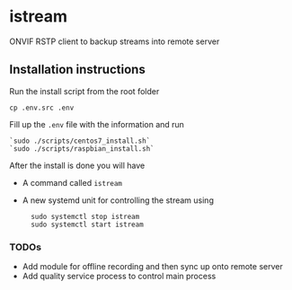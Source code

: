 # istream
ONVIF RSTP client to backup streams into remote server

## Installation instructions
Run the install script from the root folder 

    cp .env.src .env


Fill up the `.env` file with the information and run

    `sudo ./scripts/centos7_install.sh`
    `sudo ./scripts/raspbian_install.sh`

After the install is done you will have
- A command called `istream`
- A new systemd unit for controlling the stream using

        sudo systemctl stop istream
        sudo systemctl start istream

### TODOs
- Add module for offline recording and then sync up onto remote server
- Add quality service process to control main process
